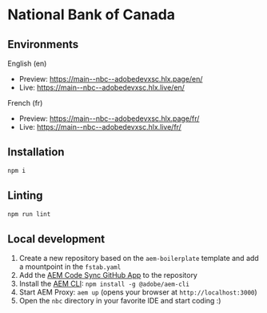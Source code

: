# National Bank of Canada


## Environments
English (en)
- Preview: https://main--nbc--adobedevxsc.hlx.page/en/
- Live: https://main--nbc--adobedevxsc.hlx.live/en/

French (fr)
- Preview: https://main--nbc--adobedevxsc.hlx.page/fr/
- Live: https://main--nbc--adobedevxsc.hlx.live/fr/

## Installation

```sh
npm i
```

## Linting

```sh
npm run lint
```

## Local development

<!-- TODO: update with verbiage specific to door-opener template -->
1. Create a new repository based on the `aem-boilerplate` template and add a mountpoint in the `fstab.yaml`
1. Add the [AEM Code Sync GitHub App](https://github.com/apps/aem-code-sync) to the repository
1. Install the [AEM CLI](https://github.com/adobe/helix-cli): `npm install -g @adobe/aem-cli`
1. Start AEM Proxy: `aem up` (opens your browser at `http://localhost:3000`)
1. Open the `nbc` directory in your favorite IDE and start coding :)
